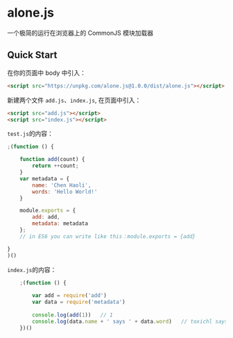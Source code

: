 # alone.js

一个极简的运行在浏览器上的 CommonJS 模块加载器

## Quick Start

在你的页面中 body 中引入：

```html
<script src="https://unpkg.com/alone.js@1.0.0/dist/alone.js"></script>
```

新建两个文件 `add.js`、`index.js`, 在页面中引入：

```html
<script src="add.js"></script>
<script src="index.js"></script>
```

 `test.js`的内容：

```js
;(function () {

	function add(count) {
		return ++count;
	}
	var metadata = {
    	name: 'Chen Haoli',
    	words: 'Hello World!'
    }

	module.exports = {
		add: add,
		metadata: metadata
	};
	// in ES6 you can write like this：module.exports = {add}

}
)()
```

`index.js`的内容：

```js
	;(function () {
		
		var add = require('add')
		var data = require('metadata')
		
		console.log(add(1))   // 1
		console.log(data.name + ' says ' + data.word)   // toxichl says Hello World!
	})()
```


